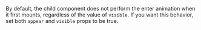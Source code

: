 By default, the child component does not perform the enter animation when it first mounts, regardless of the value of `visible`. If you want this behavior, set both `appear` and `visible` props to be true.
